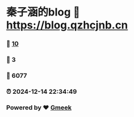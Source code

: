 # 秦子涵的blog :link: https://blog.qzhcjnb.cn 
### :page_facing_up: [10](https://blog.qzhcjnb.cn/tag.html) 
### :speech_balloon: 3 
### :hibiscus: 6077 
### :alarm_clock: 2024-12-14 22:34:49 
### Powered by :heart: [Gmeek](https://github.com/Meekdai/Gmeek)
